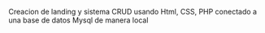 Creacion de landing y sistema CRUD usando Html, CSS, PHP conectado a una base de datos Mysql de manera local

